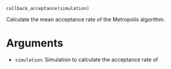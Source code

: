 ```
callback_acceptance(simulation)
```

Calculate the mean acceptance rate of the Metropolis algorithm.

# Arguments

  * `simulation`: Simulation to calculate the acceptance rate of
